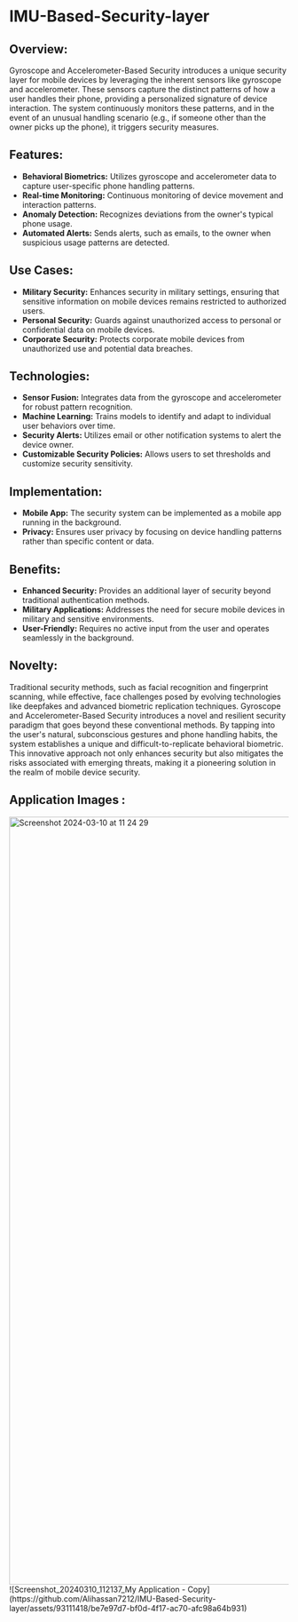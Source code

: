 # IMU-Based-Security-layer

## Overview:
Gyroscope and Accelerometer-Based Security introduces a unique security layer for mobile devices by leveraging the inherent sensors like gyroscope and accelerometer. These sensors capture the distinct patterns of how a user handles their phone, providing a personalized signature of device interaction. The system continuously monitors these patterns, and in the event of an unusual handling scenario (e.g., if someone other than the owner picks up the phone), it triggers security measures.

## Features:
- **Behavioral Biometrics:** Utilizes gyroscope and accelerometer data to capture user-specific phone handling patterns.
- **Real-time Monitoring:** Continuous monitoring of device movement and interaction patterns.
- **Anomaly Detection:** Recognizes deviations from the owner's typical phone usage.
- **Automated Alerts:** Sends alerts, such as emails, to the owner when suspicious usage patterns are detected.

## Use Cases:
- **Military Security:** Enhances security in military settings, ensuring that sensitive information on mobile devices remains restricted to authorized users.
- **Personal Security:** Guards against unauthorized access to personal or confidential data on mobile devices.
- **Corporate Security:** Protects corporate mobile devices from unauthorized use and potential data breaches.

## Technologies:
- **Sensor Fusion:** Integrates data from the gyroscope and accelerometer for robust pattern recognition.
- **Machine Learning:** Trains models to identify and adapt to individual user behaviors over time.
- **Security Alerts:** Utilizes email or other notification systems to alert the device owner.
- **Customizable Security Policies:** Allows users to set thresholds and customize security sensitivity.

## Implementation:
- **Mobile App:** The security system can be implemented as a mobile app running in the background.
- **Privacy:** Ensures user privacy by focusing on device handling patterns rather than specific content or data.

## Benefits:
- **Enhanced Security:** Provides an additional layer of security beyond traditional authentication methods.
- **Military Applications:** Addresses the need for secure mobile devices in military and sensitive environments.
- **User-Friendly:** Requires no active input from the user and operates seamlessly in the background.

## Novelty:
Traditional security methods, such as facial recognition and fingerprint scanning, while effective, face challenges posed by evolving technologies like deepfakes and advanced biometric replication techniques. Gyroscope and Accelerometer-Based Security introduces a novel and resilient security paradigm that goes beyond these conventional methods. By tapping into the user's natural, subconscious gestures and phone handling habits, the system establishes a unique and difficult-to-replicate behavioral biometric. This innovative approach not only enhances security but also mitigates the risks associated with emerging threats, making it a pioneering solution in the realm of mobile device security.


## Application Images :
<img width="1383" alt="Screenshot 2024-03-10 at 11 24 29" src="https://github.com/Alihassan7212/IMU-Based-Security-layer/assets/93111418/a0077895-301a-4a65-bfa1-b3d71bf99d15">
![Screenshot_20240310_112137_My Application - Copy](https://github.com/Alihassan7212/IMU-Based-Security-layer/assets/93111418/be7e97d7-bf0d-4f17-ac70-afc98a64b931)






